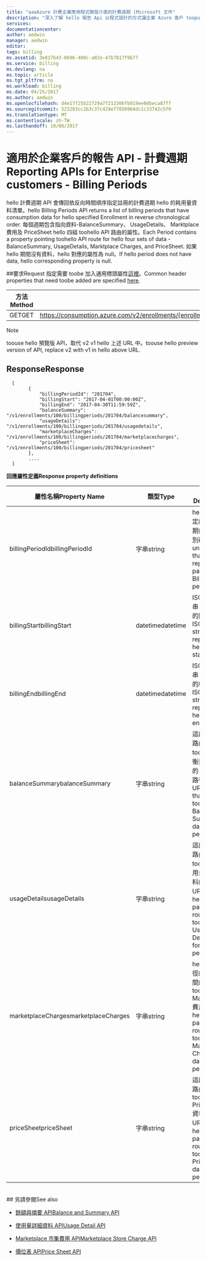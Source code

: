 ```yaml
---
title: "aaaAzure 計費企業應用程式開發介面的計費週期 |Microsoft 文件"
description: "深入了解 hello 報告 Api 以程式設計的方式讓企業 Azure 客戶 toopull 耗用量資料。"
services: 
documentationcenter: 
author: aedwin
manager: aedwin
editor: 
tags: billing
ms.assetid: 3e817b43-0696-400c-a02e-47b7817f9b77
ms.service: billing
ms.devlang: na
ms.topic: article
ms.tgt_pltfrm: na
ms.workload: billing
ms.date: 04/25/2017
ms.author: aedwin
ms.openlocfilehash: d4e17f25b22729a7f213306fb019ee0dbeca87ff
ms.sourcegitcommit: 523283cc1b3c37c428e77850964dc1c33742c5f0
ms.translationtype: MT
ms.contentlocale: zh-TW
ms.lasthandoff: 10/06/2017
---
```

# <a name="reporting-apis-for-enterprise-customers---billing-periods"></a><span data-ttu-id="58234-103">適用於企業客戶的報告 API - 計費週期</span><span class="sxs-lookup"><span data-stu-id="58234-103">Reporting APIs for Enterprise customers - Billing Periods</span></span>

<span data-ttu-id="58234-104">hello 計費週期 API 會傳回依反向時間順序指定註冊的計費週期 hello 的耗用量資料清單。</span><span class="sxs-lookup"><span data-stu-id="58234-104">hello Billing Periods API returns a list of billing periods that have consumption data for hello specified Enrollment in reverse chronological order.</span></span> <span data-ttu-id="58234-105">每個週期包含指向資料-BalanceSummary、 UsageDetails、 Marktplace 費用及 PriceSheet hello 四組 toohello API 路由的屬性。</span><span class="sxs-lookup"><span data-stu-id="58234-105">Each Period contains a property pointing toohello API route for hello four sets of data - BalanceSummary, UsageDetails, Marktplace Charges, and PriceSheet.</span></span> <span data-ttu-id="58234-106">如果 hello 期間沒有資料，hello 對應的屬性為 null。</span><span class="sxs-lookup"><span data-stu-id="58234-106">If hello period does not have data, hello corresponding property is null.</span></span> 


##<a name="request"></a><span data-ttu-id="58234-107">要求</span><span class="sxs-lookup"><span data-stu-id="58234-107">Request</span></span> 
<span data-ttu-id="58234-108">指定需要 toobe 加入通用標頭屬性[這裡](billing-enterprise-api.md)。</span><span class="sxs-lookup"><span data-stu-id="58234-108">Common header properties that need toobe added are specified [here](billing-enterprise-api.md).</span></span> 

|<span data-ttu-id="58234-109">方法</span><span class="sxs-lookup"><span data-stu-id="58234-109">Method</span></span> | <span data-ttu-id="58234-110">要求 URI</span><span class="sxs-lookup"><span data-stu-id="58234-110">Request URI</span></span>|
|-|-|
|<span data-ttu-id="58234-111">GET</span><span class="sxs-lookup"><span data-stu-id="58234-111">GET</span></span>| <span data-ttu-id="58234-112">https://consumption.azure.com/v2/enrollments/{enrollmentNumber}/billingperiods</span><span class="sxs-lookup"><span data-stu-id="58234-112">https://consumption.azure.com/v2/enrollments/{enrollmentNumber}/billingperiods</span></span>|

> [!Note]
> <span data-ttu-id="58234-113">toouse hello 預覽版 API，取代 v2 v1 hello 上述 URL 中。</span><span class="sxs-lookup"><span data-stu-id="58234-113">toouse hello preview version of API, replace v2 with v1 in hello above URL.</span></span>
>

## <a name="response"></a><span data-ttu-id="58234-114">Response</span><span class="sxs-lookup"><span data-stu-id="58234-114">Response</span></span>
 
    
    
      [
            {
                "billingPeriodId": "201704",
                "billingStart": "2017-04-01T00:00:00Z",
                "billingEnd": "2017-04-30T11:59:59Z",
                "balanceSummary": "/v1/enrollments/100/billingperiods/201704/balancesummary",
                "usageDetails": "/v1/enrollments/100/billingperiods/201704/usagedetails",
                "marketplaceCharges": "/v1/enrollments/100/billingperiods/201704/marketplacecharges",
                "priceSheet": "/v1/enrollments/100/billingperiods/201704/pricesheet"
            },          
            ....
      ]
    

<span data-ttu-id="58234-115">**回應屬性定義**</span><span class="sxs-lookup"><span data-stu-id="58234-115">**Response property definitions**</span></span>

|<span data-ttu-id="58234-116">屬性名稱</span><span class="sxs-lookup"><span data-stu-id="58234-116">Property Name</span></span>| <span data-ttu-id="58234-117">類型</span><span class="sxs-lookup"><span data-stu-id="58234-117">Type</span></span>| <span data-ttu-id="58234-118">說明</span><span class="sxs-lookup"><span data-stu-id="58234-118">Description</span></span>
|-|-|-|
|<span data-ttu-id="58234-119">billingPeriodId</span><span class="sxs-lookup"><span data-stu-id="58234-119">billingPeriodId</span></span>| <span data-ttu-id="58234-120">字串</span><span class="sxs-lookup"><span data-stu-id="58234-120">string</span></span>| <span data-ttu-id="58234-121">hello 代表特定的計費週期的唯一識別碼</span><span class="sxs-lookup"><span data-stu-id="58234-121">hello unique Id that represents a particular Billing period</span></span>|
|<span data-ttu-id="58234-122">billingStart</span><span class="sxs-lookup"><span data-stu-id="58234-122">billingStart</span></span>| <span data-ttu-id="58234-123">datetime</span><span class="sxs-lookup"><span data-stu-id="58234-123">datetime</span></span>| <span data-ttu-id="58234-124">ISO 8601 字串 hello 期間的開始日期</span><span class="sxs-lookup"><span data-stu-id="58234-124">ISO 8601 string representing hello period start date</span></span>|
|<span data-ttu-id="58234-125">billingEnd</span><span class="sxs-lookup"><span data-stu-id="58234-125">billingEnd</span></span>| <span data-ttu-id="58234-126">datetime</span><span class="sxs-lookup"><span data-stu-id="58234-126">datetime</span></span>| <span data-ttu-id="58234-127">ISO 8601 字串 hello 期間的結束日期</span><span class="sxs-lookup"><span data-stu-id="58234-127">ISO 8601 string representing hello period end date</span></span>|
|<span data-ttu-id="58234-128">balanceSummary</span><span class="sxs-lookup"><span data-stu-id="58234-128">balanceSummary</span></span>| <span data-ttu-id="58234-129">字串</span><span class="sxs-lookup"><span data-stu-id="58234-129">string</span></span>| <span data-ttu-id="58234-130">這段期間的路由 toohello 平衡摘要資料的 hello URL 路徑</span><span class="sxs-lookup"><span data-stu-id="58234-130">hello URL path that routes toohello Balance Summary data for this period</span></span>|
|<span data-ttu-id="58234-131">usageDetails</span><span class="sxs-lookup"><span data-stu-id="58234-131">usageDetails</span></span>| <span data-ttu-id="58234-132">字串</span><span class="sxs-lookup"><span data-stu-id="58234-132">string</span></span>| <span data-ttu-id="58234-133">這段期間的路由 toohello 使用量詳細資料的 hello URL 路徑</span><span class="sxs-lookup"><span data-stu-id="58234-133">hello URL path that routes toohello Usage Details data for this period</span></span>|
|<span data-ttu-id="58234-134">marketplaceCharges</span><span class="sxs-lookup"><span data-stu-id="58234-134">marketplaceCharges</span></span>| <span data-ttu-id="58234-135">字串</span><span class="sxs-lookup"><span data-stu-id="58234-135">string</span></span>| <span data-ttu-id="58234-136">hello URL 路徑的這段期間的路由 toohello Marketplace 費用資料</span><span class="sxs-lookup"><span data-stu-id="58234-136">hello URL path that routes toohello Marketplace Charges data for this period</span></span>|
|<span data-ttu-id="58234-137">priceSheet</span><span class="sxs-lookup"><span data-stu-id="58234-137">priceSheet</span></span>| <span data-ttu-id="58234-138">字串</span><span class="sxs-lookup"><span data-stu-id="58234-138">string</span></span>| <span data-ttu-id="58234-139">這段期間的路由 toohello PriceSheet 資料的 hello URL 路徑</span><span class="sxs-lookup"><span data-stu-id="58234-139">hello URL path that routes toohello PriceSheet data for this period</span></span>|

<br/>
## <a name="see-also"></a><span data-ttu-id="58234-140">另請參閱</span><span class="sxs-lookup"><span data-stu-id="58234-140">See also</span></span>

* [<span data-ttu-id="58234-141">餘額與摘要 API</span><span class="sxs-lookup"><span data-stu-id="58234-141">Balance and Summary API</span></span>](billing-enterprise-api-balance-summary.md)

* [<span data-ttu-id="58234-142">使用量詳細資料 API</span><span class="sxs-lookup"><span data-stu-id="58234-142">Usage Detail API</span></span>](billing-enterprise-api-usage-detail.md) 

* [<span data-ttu-id="58234-143">Marketplace 市集費用 API</span><span class="sxs-lookup"><span data-stu-id="58234-143">Marketplace Store Charge API</span></span>](billing-enterprise-api-marketplace-storecharge.md) 

* [<span data-ttu-id="58234-144">價位表 API</span><span class="sxs-lookup"><span data-stu-id="58234-144">Price Sheet API</span></span>](billing-enterprise-api-pricesheet.md)